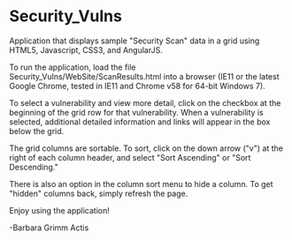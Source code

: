 # Security_Vulns
Application that displays sample "Security Scan" data in a grid using HTML5, Javascript, CSS3, and AngularJS.

To run the application, load the file Security_Vulns/WebSite/ScanResults.html into a browser (IE11 or the latest Google Chrome, 
tested in IE11 and Chrome v58 for 64-bit Windows 7).

To select a vulnerability and view more detail, click on the checkbox at the beginning of the grid row for that vulnerability.
When a vulnerability is selected, additional detailed information and links will appear in the box below the grid.

The grid columns are sortable.  To sort, click on the down arrow ("v") at the right of each column header, and select "Sort Ascending" 
or "Sort Descending."  

There is also an option in the column sort menu to hide a column.  To get "hidden" columns back, simply refresh the page.

Enjoy using the application!

-Barbara Grimm Actis
